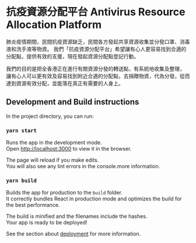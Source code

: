 # 抗疫資源分配平台 Antivirus Resource Allocation Platform

肺炎疫情期間，民間抗疫資源缺乏，民間各方發起共享資源收集並分發口罩、消毒液和洗手液等物資。 我們「抗疫資源分配平台」希望讓有心人更容易找到合適的分配點，提供有效的支援，現在發起資源分配點登記行動。

我們的目的是把全香港正在進行有關資源分發的轉送點，有系統地收集及整理， 讓有心人可以更有效及容易找到附近合適的分配點，去捐贈物資，代為分發，從而達到資源有效分配，並能落在真正有需要的人身上。

## Development and Build instructions

In the project directory, you can run:

### `yarn start`

Runs the app in the development mode.<br />
Open [http://localhost:3000](http://localhost:3000) to view it in the browser.

The page will reload if you make edits.<br />
You will also see any lint errors in the console.more information.

### `yarn build`

Builds the app for production to the `build` folder.<br />
It correctly bundles React in production mode and optimizes the build for the best performance.

The build is minified and the filenames include the hashes.<br />
Your app is ready to be deployed!

See the section about [deployment](https://facebook.github.io/create-react-app/docs/deployment) for more information.


